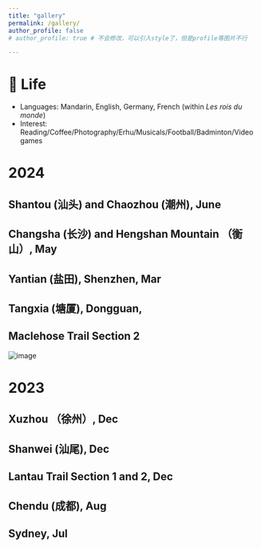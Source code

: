 ```yaml
---
title: "gallery"
permalink: /gallery/
author_profile: false
# author_profile: true # 不会修改，可以引入style了，但是profile等图片不行

---
```

# 🎉 Life
- Languages: Mandarin, English, Germany, French (within *Les rois du monde*)
- Interest: Reading/Coffee/Photography/Erhu/Musicals/Football/Badminton/Video games



# 2024
## Shantou (汕头) and Chaozhou (潮州), June

## Changsha (长沙) and Hengshan Mountain （衡山）, May

## Yantian (盐田), Shenzhen, Mar

## Tangxia (塘厦), Dongguan, 


## Maclehose Trail Section 2
![image](500x300.png)

# 2023
## Xuzhou （徐州）, Dec

## Shanwei (汕尾), Dec

## Lantau Trail Section 1 and 2, Dec

## Chendu (成都), Aug

## Sydney, Jul



